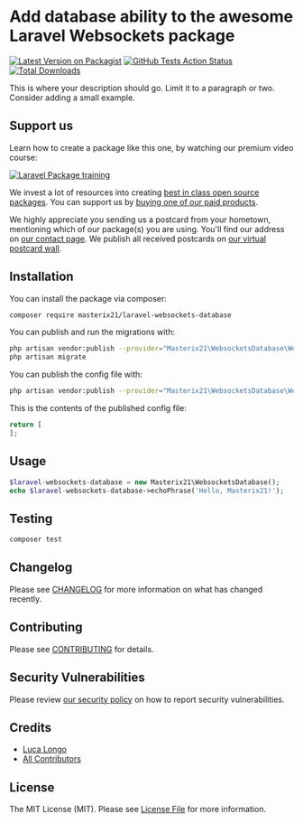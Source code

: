 # Add database ability to the awesome Laravel Websockets package

[![Latest Version on Packagist](https://img.shields.io/packagist/v/masterix21/laravel-websockets-database.svg?style=flat-square)](https://packagist.org/packages/masterix21/laravel-websockets-database)
[![GitHub Tests Action Status](https://img.shields.io/github/workflow/status/masterix21/laravel-websockets-database/run-tests?label=tests)](https://github.com/masterix21/laravel-websockets-database/actions?query=workflow%3Arun-tests+branch%3Amaster)
[![Total Downloads](https://img.shields.io/packagist/dt/masterix21/laravel-websockets-database.svg?style=flat-square)](https://packagist.org/packages/masterix21/laravel-websockets-database)


This is where your description should go. Limit it to a paragraph or two. Consider adding a small example.

## Support us

Learn how to create a package like this one, by watching our premium video course:

[![Laravel Package training](https://spatie.be/github/package-training.jpg)](https://laravelpackage.training)

We invest a lot of resources into creating [best in class open source packages](https://spatie.be/open-source). You can support us by [buying one of our paid products](https://spatie.be/open-source/support-us).

We highly appreciate you sending us a postcard from your hometown, mentioning which of our package(s) you are using. You'll find our address on [our contact page](https://spatie.be/about-us). We publish all received postcards on [our virtual postcard wall](https://spatie.be/open-source/postcards).

## Installation

You can install the package via composer:

```bash
composer require masterix21/laravel-websockets-database
```

You can publish and run the migrations with:

```bash
php artisan vendor:publish --provider="Masterix21\WebsocketsDatabase\WebsocketsDatabaseServiceProvider" --tag="migrations"
php artisan migrate
```

You can publish the config file with:
```bash
php artisan vendor:publish --provider="Masterix21\WebsocketsDatabase\WebsocketsDatabaseServiceProvider" --tag="config"
```

This is the contents of the published config file:

```php
return [
];
```

## Usage

``` php
$laravel-websockets-database = new Masterix21\WebsocketsDatabase();
echo $laravel-websockets-database->echoPhrase('Hello, Masterix21!');
```

## Testing

``` bash
composer test
```

## Changelog

Please see [CHANGELOG](CHANGELOG.md) for more information on what has changed recently.

## Contributing

Please see [CONTRIBUTING](.github/CONTRIBUTING.md) for details.

## Security Vulnerabilities

Please review [our security policy](../../security/policy) on how to report security vulnerabilities.

## Credits

- [Luca Longo](https://github.com/masterix21)
- [All Contributors](../../contributors)

## License

The MIT License (MIT). Please see [License File](LICENSE.md) for more information.
